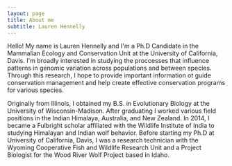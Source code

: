 ```yaml
---
layout: page
title: About me
subtitle: Lauren Hennelly
---
```


Hello! My name is Lauren Hennelly and I'm a Ph.D Candidate in the Mammalian Ecology and Conservation Unit at the University of California, Davis. I'm broadly interested in studying the proccesses that influence patterns in genomic variation across populations and between species. Through this research, I hope to provide important information ot guide conservation management and help create effective conservation programs for various species.

Originally from Illinois, I obtained my B.S. in Evolutionary Biology at the University of Wisconsin-Madison. After graduating I worked various field positions in the Indian Himalaya, Australia, and New Zealand. In 2014, I became a Fulbright scholar affiliated with the Wildlife Institute of India to studying Himalayan and Indian wolf behavior. Before starting my Ph.D at University of California, Davis, I was a research technician with the Wyoming Cooperative Fish and Wildlife Research Unit and a Project Biologist for the Wood River Wolf Project based in Idaho. 


